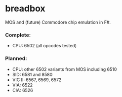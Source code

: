 # breadbox

MOS and (future) Commodore chip emulation in F#.

### Complete:

- CPU: 6502 (all opcodes tested)

### Planned:

- CPU: other 6502 variants from MOS including 6510
- SID: 6581 and 8580
- VIC II: 6567, 6569, 6572
- VIA: 6522
- CIA: 6526
